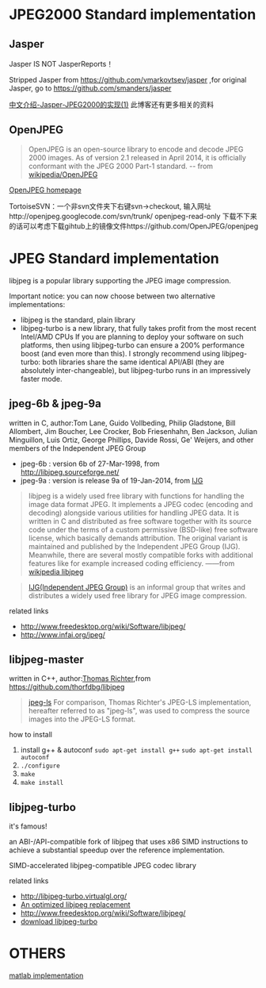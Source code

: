 JPEG2000 Standard implementation
================================

Jasper
------

Jasper IS NOT JasperReports！

Stripped Jasper from https://github.com/vmarkovtsev/jasper ,for original Jasper, go to https://github.com/smanders/jasper

[中文介绍-Jasper-JPEG2000的实现(1)](http://blog.csdn.net/windcsn/article/details/556834) 此博客还有更多相关的资料

OpenJPEG
--------

> OpenJPEG is an open-source library to encode and decode JPEG 2000 images. As of version 2.1 released in April 2014, it is officially conformant with the JPEG 2000 Part-1 standard. -- from [wikipedia/OpenJPEG](http://en.wikipedia.org/wiki/OpenJPEG)

[OpenJPEG homepage](http://www.openjpeg.org/)

TortoiseSVN：一个非svn文件夹下右键svn->checkout, 输入网址http://openjpeg.googlecode.com/svn/trunk/ openjpeg-read-only 下载不下来的话可以考虑下载gihtub上的镜像文件https://github.com/OpenJPEG/openjpeg

JPEG Standard implementation
============================

libjpeg is a popular library supporting the JPEG image compression.

Important notice: you can now choose between two alternative implementations:
 * libjpeg is the standard, plain library
 * libjpeg-turbo is a new library, that fully takes profit from the most recent Intel/AMD CPUs
If you are planning to deploy your software on such platforms, then using libjpeg-turbo can ensure a 200% performance boost (and even more than this).
I strongly recommend using libjpeg-turbo: both libraries share the same identical API/ABI (they are absolutely inter-changeable), but libjpeg-turbo runs in an impressively faster mode.

jpeg-6b & jpeg-9a 
-----------------

written in C, author:Tom Lane, Guido Vollbeding, Philip Gladstone,
Bill Allombert, Jim Boucher, Lee Crocker, Bob Friesenhahn, Ben Jackson,
Julian Minguillon, Luis Ortiz, George Phillips, Davide Rossi, Ge' Weijers,
and other members of the Independent JPEG Group

 * jpeg-6b : version 6b of 27-Mar-1998, from http://libjpeg.sourceforge.net/
 * jpeg-9a : version is release 9a of 19-Jan-2014, from [IJG](http://www.ijg.org/)

 > libjpeg is a widely used free library with functions for handling the image data format JPEG. It implements a JPEG codec (encoding and decoding) alongside various utilities for handling JPEG data. It is written in C and distributed as free software together with its source code under the terms of a custom permissive (BSD-like) free software license, which basically demands attribution. The original variant is maintained and published by the Independent JPEG Group (IJG). Meanwhile, there are several mostly compatible forks with additional features like for example increased coding efficiency.
	——from [wikipedia libjpeg](http://en.wikipedia.org/wiki/Libjpeg)

 > [IJG(Independent JPEG Group)](http://www.ijg.org/) is an informal group that writes and distributes a widely used free library for JPEG image compression. 

 related links
 * http://www.freedesktop.org/wiki/Software/libjpeg/
 * http://www.infai.org/jpeg/
 

libjpeg-master
--------------

written in C++, author:[Thomas Richter](https://www.researchgate.net/researcher/70636586_Thomas_Richter),from https://github.com/thorfdbg/libjpeg

> [jpeg-ls](http://www.libjpeg-turbo.org/About/SmartScale-Lossless)
For comparison, Thomas Richter's JPEG-LS implementation, hereafter referred to as "jpeg-ls", was used to compress the source images into the JPEG-LS format. 

how to install
 1. install g++ & autoconf `sudo apt-get install g++` `sudo apt-get install autoconf`
 1. `./configure`
 1. `make`
 1. `make install`


libjpeg-turbo
--------------

it's famous!

an ABI-/API-compatible fork of libjpeg that uses x86 SIMD instructions to achieve a substantial speedup over the reference implementation.

SIMD-accelerated libjpeg-compatible JPEG codec library

related links
 * http://libjpeg-turbo.virtualgl.org/
 * [An optimized libjpeg replacement](https://launchpad.net/libjpeg-turbo)
 * http://www.freedesktop.org/wiki/Software/libjpeg/
 * [download libjpeg-turbo](http://sourceforge.net/projects/libjpeg-turbo/) 


OTHERS
======

[matlab implementation](http://www.mathworks.com/matlabcentral/fileexchange/10476-jpeg-codec)